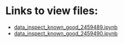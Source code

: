 # Links to view files:

* [data_inspect_known_good_2459489.ipynb](https://nbviewer.jupyter.org/github/HERA-Team/H5C_Notebooks/blob/main/data_inspect_known_good/data_inspect_known_good_2459489.ipynb)
* [data_inspect_known_good_2459490.ipynb](https://nbviewer.jupyter.org/github/HERA-Team/H5C_Notebooks/blob/main/data_inspect_known_good/data_inspect_known_good_2459490.ipynb)